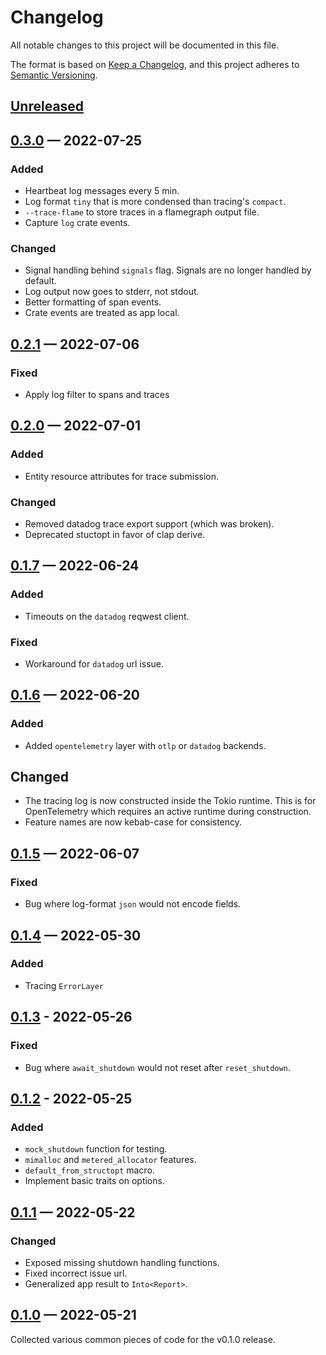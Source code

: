 # Changelog

All notable changes to this project will be documented in this file.

The format is based on [Keep a Changelog](https://keepachangelog.com/en/1.0.0/),
and this project adheres to [Semantic Versioning](https://semver.org/spec/v2.0.0.html).

<!-- Section names: Added, Changed, Deprecated, Removed, Fixed, Security -->

## [Unreleased]

## [0.3.0] — 2022-07-25

### Added

* Heartbeat log messages every 5 min.
* Log format `tiny` that is more condensed than tracing's `compact`.
* `--trace-flame` to store traces in a flamegraph output file.
* Capture `log` crate events.

### Changed

* Signal handling behind `signals` flag. Signals are no longer handled by default.
* Log output now goes to stderr, not stdout.
* Better formatting of span events.
* Crate events are treated as app local.

## [0.2.1] — 2022-07-06

### Fixed

* Apply log filter to spans and traces

## [0.2.0] — 2022-07-01

### Added

* Entity resource attributes for trace submission.

### Changed

* Removed datadog trace export support (which was broken).
* Deprecated stuctopt in favor of clap derive.

## [0.1.7] — 2022-06-24

### Added

* Timeouts on the `datadog` reqwest client.

### Fixed

* Workaround for `datadog` url issue.

## [0.1.6] — 2022-06-20

### Added

* Added `opentelemetry` layer with `otlp` or `datadog` backends.

## Changed

* The tracing log is now constructed inside the Tokio runtime. This is for OpenTelemetry which requires an active runtime during construction.
* Feature names are now kebab-case for consistency.

## [0.1.5] — 2022-06-07

### Fixed

* Bug where log-format `json` would not encode fields.

## [0.1.4] — 2022-05-30

### Added

* Tracing `ErrorLayer`

## [0.1.3] - 2022-05-26

### Fixed

* Bug where `await_shutdown` would not reset after `reset_shutdown`.

## [0.1.2] - 2022-05-25

### Added

* `mock_shutdown` function for testing.
* `mimalloc` and `metered_allocator` features.
* `default_from_structopt` macro.
* Implement basic traits on options.

## [0.1.1] — 2022-05-22

### Changed

* Exposed missing shutdown handling functions.
* Fixed incorrect issue url.
* Generalized app result to `Into<Report>`.

## [0.1.0] — 2022-05-21

Collected various common pieces of code for the v0.1.0 release.

<!-- links to version -->

[unreleased]: https://github.com/recmo/cli-batteries/compare/v0.3.0...HEAD
[0.3.0]: https://github.com/recmo/cli-batteries/releases/tag/v0.2.1
[0.2.1]: https://github.com/recmo/cli-batteries/releases/tag/v0.2.1
[0.2.0]: https://github.com/recmo/cli-batteries/releases/tag/v0.2.0
[0.1.7]: https://github.com/recmo/cli-batteries/releases/tag/v0.1.7
[0.1.6]: https://github.com/recmo/cli-batteries/releases/tag/v0.1.6
[0.1.5]: https://github.com/recmo/cli-batteries/releases/tag/v0.1.5
[0.1.4]: https://github.com/recmo/cli-batteries/releases/tag/v0.1.4
[0.1.3]: https://github.com/recmo/cli-batteries/releases/tag/v0.1.3
[0.1.2]: https://github.com/recmo/cli-batteries/releases/tag/v0.1.2
[0.1.1]: https://github.com/recmo/cli-batteries/releases/tag/v0.1.1
[0.1.0]: https://github.com/recmo/cli-batteries/releases/tag/v0.1.0
